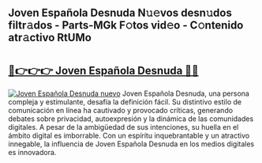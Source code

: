 ## Joven Española Desnuda N𝚞𝚎vos desn𝚞dos filtr𝚊dos - Parts-MGk F𝚘tos vid𝚎o - C𝚘ntenido atr𝚊ctivo RtUMo

# <h2><a href="http://mbaa8d.tromn.icu/?c=Joven+Espa%c3%b1ola+Desnuda">🔗👉👉👉 Joven Española Desnuda 🔗🔗</a></h2>

[![Joven Española Desnuda nuevo](https://i.imgur.com/pEAQMta.gif)](http://mbaa8d.tromn.icu/?c=Joven+Espa%c3%b1ola+Desnuda)
Joven Española Desnuda, una persona compleja y estimulante, desafía la definición fácil. Su distintivo estilo de comunicación en línea ha cautivado y provocado críticas, generando debates sobre privacidad, autoexpresión y la dinámica de las comunidades digitales. A pesar de la ambigüedad de sus intenciones, su huella en el ámbito digital es imborrable. Con un espíritu inquebrantable y un atractivo innegable, la influencia de Joven Española Desnuda en los medios digitales es innovadora.
